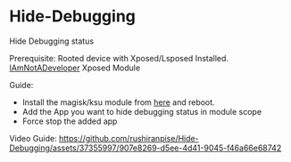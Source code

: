 
# Hide-Debugging
Hide Debugging status

Prerequisite:
Rooted device with Xposed/Lsposed Installed.
[IAmNotADeveloper](https://github.com/Xposed-Modules-Repo/xyz.xfqlittlefan.notdeveloper/releases) Xposed Module

Guide:

- Install the magisk/ksu module from [here](https://github.com/rushiranpise/Hide-Debugging/releases) and reboot.
- Add the App you want to hide debugging status in module scope
- Force stop the added app

Video Guide:
https://github.com/rushiranpise/Hide-Debugging/assets/37355997/907e8269-d5ee-4d41-9045-f46a66e68742

